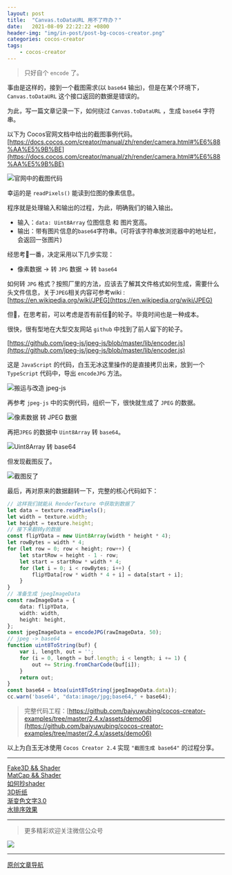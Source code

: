 ```yaml
---
layout: post
title:  "Canvas.toDataURL 用不了咋办？"
date:   2021-08-09 22:22:22 +0800
header-img: "img/in-post/post-bg-cocos-creator.png"
categories: cocos-creator
tags:
    - cocos-creator
---
```


> 只好自个 `encode` 了。    

事由是这样的，接到一个截图需求(以 `base64` 输出)，但是在某个环境下，`Canvas.toDataURL` 这个接口返回的数据是错误的。  

为此，写一篇文章记录一下，如何绕过 `Canvas.toDataURL` ，生成 `base64` 字符串。  

以下为 Cocos官网文档中给出的截图事例代码。[https://docs.cocos.com/creator/manual/zh/render/camera.html#%E6%88%AA%E5%9B%BE](https://docs.cocos.com/creator/manual/zh/render/camera.html#%E6%88%AA%E5%9B%BE)   

![官网中的截图代码](/img/in-post/202108/09-01.png)      

幸运的是 `readPixels()` 能读到位图的像素信息。  

程序就是处理输入和输出的过程，为此，明确我们的输入输出。  
- 输入：`data: Uint8Array` 位图信息 和 图片宽高。
- 输出：带有图片信息的`base64`字符串。(可将该字符串放浏览器中的地址栏，会返回一张图片)

经思考🤔一番，决定采用以下几步实现：
- 像素数据 -> 转 `JPG` 数据 -> 转 `base64`

如何转 `JPG` 格式？按照厂里的方法，应该去了解其文件格式如何生成，需要什么头文件信息，关于`JPEG`相关内容可参考wiki : [https://en.wikipedia.org/wiki/JPEG](https://en.wikipedia.org/wiki/JPEG)

但🥚，在思考前，可以考虑是否有前任👩的轮子。毕竟时间也是一种成本。  

很快，很有型地在大型交友网站 `github` 中找到了前人留下的轮子。  

[https://github.com/jpeg-js/jpeg-js/blob/master/lib/encoder.js](https://github.com/jpeg-js/jpeg-js/blob/master/lib/encoder.js)

这是 `JavaScript` 的代码，白玉无冰这里操作的是直接拷贝出来，放到一个 `TypeScript` 代码中，导出 `encodeJPG` 方法。  

![搬运与改造 jpeg-js](/img/in-post/202108/09-02.png)      

再参考 `jpeg-js` 中的实例代码，组织一下，很快就生成了 `JPEG` 的数据。

![像素数据 转 JPEG 数据 ](/img/in-post/202108/09-03.png)      

再把`JPEG` 的数据中 `Uint8Array` 转 `base64`。

![Uint8Array 转 base64 ](/img/in-post/202108/09-04.png)      

但发现截图反了。  

![截图反了 ](/img/in-post/202108/09-05.png)      

最后，再对原来的数据翻转一下，完整的核心代码如下：  

```ts
// 这样我们就能从 RenderTexture 中获取到数据了
let data = texture.readPixels();
let width = texture.width;
let height = texture.height;
// 接下来翻转y的数据
const flipYData = new Uint8Array(width * height * 4);
let rowBytes = width * 4;
for (let row = 0; row < height; row++) {
    let startRow = height - 1 - row;
    let start = startRow * width * 4;
    for (let i = 0; i < rowBytes; i++) {
        flipYData[row * width * 4 + i] = data[start + i];
    }
}
// 准备生成 jpegImageData
const rawImageData = {
    data: flipYData,
    width: width,
    height: height,
};
const jpegImageData = encodeJPG(rawImageData, 50);
// jpeg -> base64
function uint8ToString(buf) {
    var i, length, out = '';
    for (i = 0, length = buf.length; i < length; i += 1) {
        out += String.fromCharCode(buf[i]);
    }
    return out;
}
const base64 = btoa(uint8ToString(jpegImageData.data));
cc.warn('base64', "data:image/jpg;base64," + base64);
```

> 完整代码工程：[https://github.com/baiyuwubing/cocos-creator-examples/tree/master/2.4.x/assets/demo06](https://github.com/baiyuwubing/cocos-creator-examples/tree/master/2.4.x/assets/demo06)

以上为白玉无冰使用 `Cocos Creator 2.4` 实现 `"截图生成 base64"` 的过程分享。 

--- 

[Fake3D && Shader](https://mp.weixin.qq.com/s/11ZEPKFLo8uE4DtPB4aOBQ)    
[MatCap && Shader](https://mp.weixin.qq.com/s/_BkQVpEiQaqQ8VojnA0l2w)   
[如何抄shader](https://mp.weixin.qq.com/s/X8X1pQh3-juDaKi3LWGWIA)   
[3D折纸](https://mp.weixin.qq.com/s/iiD9IVNi0p3jdZYVCx_KBw)   
[渐变色文字3.0](https://mp.weixin.qq.com/s/WUpppo1Db_pQTlaqpRQaTw)  
[水排序效果](https://mp.weixin.qq.com/s/DXl7_rvI5fS3Fg-OmHvgmg)   

---

> 更多精彩欢迎关注微信公众号

![](/img/qrcode.jpg)  

---  

<!-- [原文链接](https://mp.weixin.qq.com/s/Ht0kIbaeBEds_wUeUlu8JQ)     -->
[原创文章导航](https://mp.weixin.qq.com/s/Ht0kIbaeBEds_wUeUlu8JQ)   